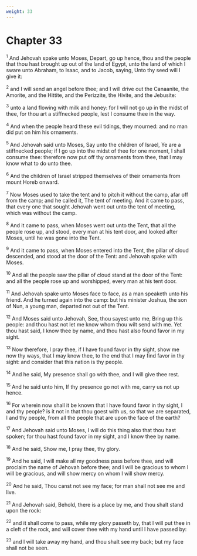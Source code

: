 ```yaml
---
weight: 33
---
```


# Chapter 33

<sup>1</sup> And Jehovah spake unto Moses, Depart, go up hence, thou and the people that thou hast brought up out of the land of Egypt, unto the land of which I sware unto Abraham, to Isaac, and to Jacob, saying, Unto thy seed will I give it: 

<sup>2</sup> and I will send an angel before thee; and I will drive out the Canaanite, the Amorite, and the Hittite, and the Perizzite, the Hivite, and the Jebusite: 

<sup>3</sup> unto a land flowing with milk and honey: for I will not go up in the midst of thee, for thou art a stiffnecked people, lest I consume thee in the way. 

<sup>4</sup> And when the people heard these evil tidings, they mourned: and no man did put on him his ornaments. 

<sup>5</sup> And Jehovah said unto Moses, Say unto the children of Israel, Ye are a stiffnecked people; if I go up into the midst of thee for one moment, I shall consume thee: therefore now put off thy ornaments from thee, that I may know what to do unto thee. 

<sup>6</sup> And the children of Israel stripped themselves of their ornaments from mount Horeb onward. 

<sup>7</sup> Now Moses used to take the tent and to pitch it without the camp, afar off from the camp; and he called it, The tent of meeting. And it came to pass, that every one that sought Jehovah went out unto the tent of meeting, which was without the camp. 

<sup>8</sup> And it came to pass, when Moses went out unto the Tent, that all the people rose up, and stood, every man at his tent door, and looked after Moses, until he was gone into the Tent. 

<sup>9</sup> And it came to pass, when Moses entered into the Tent, the pillar of cloud descended, and stood at the door of the Tent: and Jehovah spake with Moses. 

<sup>10</sup> And all the people saw the pillar of cloud stand at the door of the Tent: and all the people rose up and worshipped, every man at his tent door. 

<sup>11</sup> And Jehovah spake unto Moses face to face, as a man speaketh unto his friend. And he turned again into the camp: but his minister Joshua, the son of Nun, a young man, departed not out of the Tent. 

<sup>12</sup> And Moses said unto Jehovah, See, thou sayest unto me, Bring up this people: and thou hast not let me know whom thou wilt send with me. Yet thou hast said, I know thee by name, and thou hast also found favor in my sight. 

<sup>13</sup> Now therefore, I pray thee, if I have found favor in thy sight, show me now thy ways, that I may know thee, to the end that I may find favor in thy sight: and consider that this nation is thy people. 

<sup>14</sup> And he said, My presence shall go with thee, and I will give thee rest. 

<sup>15</sup> And he said unto him, If thy presence go not with me, carry us not up hence. 

<sup>16</sup> For wherein now shall it be known that I have found favor in thy sight, I and thy people? is it not in that thou goest with us, so that we are separated, I and thy people, from all the people that are upon the face of the earth? 

<sup>17</sup> And Jehovah said unto Moses, I will do this thing also that thou hast spoken; for thou hast found favor in my sight, and I know thee by name. 

<sup>18</sup> And he said, Show me, I pray thee, thy glory. 

<sup>19</sup> And he said, I will make all my goodness pass before thee, and will proclaim the name of Jehovah before thee; and I will be gracious to whom I will be gracious, and will show mercy on whom I will show mercy. 

<sup>20</sup> And he said, Thou canst not see my face; for man shall not see me and live. 

<sup>21</sup> And Jehovah said, Behold, there is a place by me, and thou shalt stand upon the rock: 

<sup>22</sup> and it shall come to pass, while my glory passeth by, that I will put thee in a cleft of the rock, and will cover thee with my hand until I have passed by: 

<sup>23</sup> and I will take away my hand, and thou shalt see my back; but my face shall not be seen. 


